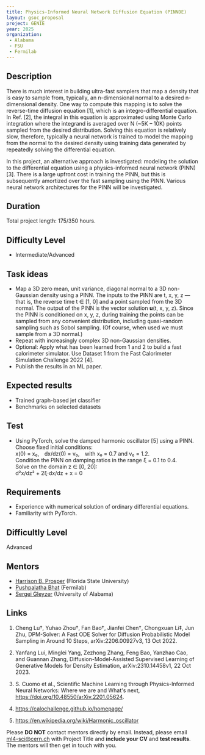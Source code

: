 ```yaml
---
title: Physics-Informed Neural Network Diffusion Equation (PINNDE) 
layout: gsoc_proposal
project: GENIE
year: 2025
organization:
 - Alabama
 - FSU
 - Fermilab
---
```


## Description
There is much interest in building ultra-fast samplers that map a density that is easy to sample from, typically, an n-dimensional normal to a desired n-dimensional density. One way to compute this mapping is to solve the reverse-time diffusion equation [1], which is an integro-differential equation. In Ref. [2], the integral in this equation is approximated using Monte Carlo integration where the integrand is averaged over N (~5K – 10K) points sampled from the desired distribution. Solving this equation is relatively slow, therefore, typically a neural network is trained to model the mapping from the normal to the desired density using training data generated by repeatedly solving the differential equation.  

In this project, an alternative approach is investigated: modeling the solution to the differential equation using a physics-informed neural network (PINN) [3]. There is a large upfront cost in training the PINN, but this is subsequently amortized over the fast sampling using the PINN. Various neural network architectures for the PINN will be investigated.  


## Duration

Total project length: 175/350 hours.

## Difficulty Level
  * Intermediate/Advanced

## Task ideas
* Map a 3D zero mean, unit variance, diagonal normal to a 3D non-Gaussian density using a PINN. The inputs to the PINN are t, x, y, z — that is, the reverse time t ∈ [1, 0] and a point sampled from the 3D normal. The output of the PINN is the vector solution **u**(t, x, y, z). Since the PINN is conditioned on x, y, z, during training the points can be sampled from any convenient distribution, including quasi-random sampling such as Sobol sampling. (Of course, when used we must sample from a 3D normal.)
* Repeat with increasingly complex 3D non-Gaussian densities.
* Optional: Apply what has been learned from 1 and 2 to build a fast calorimeter simulator. Use Dataset 1 from the Fast Calorimeter Simulation Challenge 2022 [4].
* Publish the results in an ML paper.

## Expected results
* Trained graph-based jet classifier
* Benchmarks on selected datasets

## Test
* Using PyTorch, solve the damped harmonic oscillator [5] using a PINN. Choose fixed initial conditions:  
  x(0) = x₀, dx/dz(0) = v₀, with x₀ = 0.7 and v₀ = 1.2.  
  Condition the PINN on damping ratios in the range ξ = 0.1 to 0.4.  
  Solve on the domain z ∈ [0, 20]:  
  d²x/dz² + 2ξ·dx/dz + x = 0

<!-- ## Test 
Please use [this link](https://docs.google.com/document/d/142YpKV7fJ49zaBZkSBekbBzw43KD71No2K_Jd-n5Neo/edit?usp=sharing) to access the test for this project. -->
  
## Requirements 
  * Experience with numerical solution of ordinary differential equations. 
  * Familiarity with PyTorch.  

## Difficultly Level
Advanced

## Mentors
  * [Harrison B. Prosper](mailto:ml4-sci@cern.ch) (Florida State University)
  * [Pushpalatha Bhat](mailto:ml4-sci@cern.ch) (Fermilab)
  * [Sergei Gleyzer](mailto:ml4-sci@cern.ch) (University of Alabama)
 

## Links
1. Cheng Lu†, Yuhao Zhou†, Fan Bao†, Jianfei Chen†, Chongxuan Li‡, Jun Zhu, DPM-Solver: A Fast ODE Solver for Diffusion Probabilistic Model Sampling in Around 10 Steps, arXiv:2206.00927v3, 13 Oct 2022. 

2. Yanfang Lui, Minglei Yang, Zezhong Zhang, Feng Bao, Yanzhao Cao, and Guannan Zhang, Diffusion-Model-Assisted Supervised Learning of Generative Models for Density Estimation, arXiv:2310.14458v1, 22 Oct 2023. 

3. S. Cuomo et al., Scientific Machine Learning through Physics-Informed Neural Networks: Where we are and What's next, https://doi.org/10.48550/arXiv.2201.05624. 

4. https://calochallenge.github.io/homepage/ 

5. https://en.wikipedia.org/wiki/Harmonic_oscillator 

 

Please **DO NOT** contact mentors directly by email. Instead, please email [ml4-sci@cern.ch](mailto:ml4-sci@cern.ch) with Project Title and **include your CV** and **test results**. The mentors will then get in touch with you.
